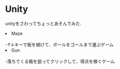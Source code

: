 # Unity
unityをさわってちょっとあそんでみた.<br>
<li>Maze</li><br>
 -↑↓キーで板を傾けて、ボールをゴールまで運ぶゲーム<br>
<li>Gun</li><br>
 -落ちてくる箱を狙ってクリックして、得点を稼ぐゲーム<br>